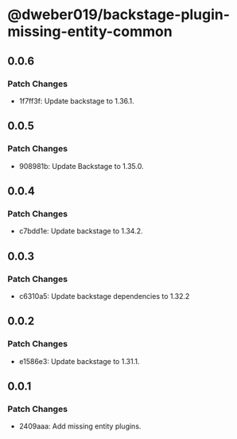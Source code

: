 # @dweber019/backstage-plugin-missing-entity-common

## 0.0.6

### Patch Changes

- 1f7ff3f: Update backstage to 1.36.1.

## 0.0.5

### Patch Changes

- 908981b: Update Backstage to 1.35.0.

## 0.0.4

### Patch Changes

- c7bdd1e: Update backstage to 1.34.2.

## 0.0.3

### Patch Changes

- c6310a5: Update backstage dependencies to 1.32.2

## 0.0.2

### Patch Changes

- e1586e3: Update backstage to 1.31.1.

## 0.0.1

### Patch Changes

- 2409aaa: Add missing entity plugins.
